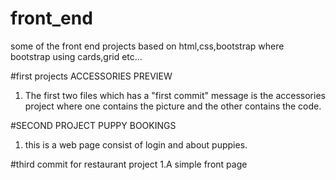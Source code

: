 # front_end
some of the front end projects based on html,css,bootstrap where bootstrap using cards,grid etc...

#first projects ACCESSORIES PREVIEW
1. The first two files which has a "first commit" message is the accessories project where one contains
the picture and the other contains the code.


#SECOND PROJECT PUPPY BOOKINGS
1. this is a web page consist of login and about puppies.

#third commit for restaurant project 
1.A simple front page
